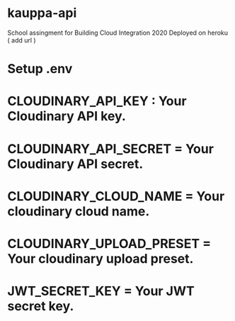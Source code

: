 # kauppa-api
 School assingment for Building Cloud Integration 2020
 Deployed on heroku ( add url )
 
# Setup .env
# CLOUDINARY_API_KEY : Your Cloudinary API key.
# CLOUDINARY_API_SECRET = Your Cloudinary API secret.
# CLOUDINARY_CLOUD_NAME = Your cloudinary cloud name.
# CLOUDINARY_UPLOAD_PRESET = Your cloudinary upload preset.
# JWT_SECRET_KEY = Your JWT secret key.
